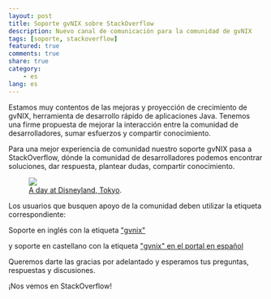 ```yaml
---
layout: post
title: Soporte gvNIX sobre StackOverflow
description: Nuevo canal de comunicación para la comunidad de gvNIX
tags: [soporte, stackoverflow]
featured: true
comments: true
share: true
category:
    - es
lang: es
---
```


Estamos muy contentos de las mejoras y proyección de crecimiento de gvNIX, herramienta de desarrollo rápido de aplicaciones Java.
Tenemos una firme propuesta de mejorar la interacción entre la comunidad de desarrolladores, sumar esfuerzos y compartir conocimiento.

Para una mejor experiencia de comunidad nuestro soporte gvNIX pasa a StackOverflow, dónde la comunidad de desarrolladores podemos encontrar soluciones, dar respuesta, plantear dudas, compartir conocimiento.

<figure>
  <a href="{{ site.url }}/images/post/stackoverflow.png">
    <img src="{{ site.url }}/images/post/stackoverflow.png">
    </a>
  <figcaption><a href="http://hmfaysal.github.io/" data-toggle="tooltip" title="Visit my website">A day at Disneyland, Tokyo</a>.</figcaption>
</figure>


Los usuarios que busquen apoyo de la comunidad deben utilizar la etiqueta correspondiente:

Soporte en inglés con la etiqueta ["gvnix"](http://stackoverflow.com/questions/tagged/gvnix)



y soporte en castellano con la etiqueta ["gvnix" en el portal en español](http://es.stackoverflow.com/questions/tagged/gvnix)

Queremos darte las gracias por adelantado y esperamos tus preguntas, respuestas y discusiones.

¡Nos vemos en StackOverflow!

